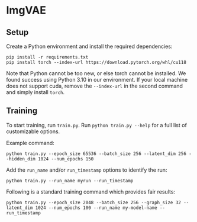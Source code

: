 # ImgVAE

## Setup

Create a Python environment and install the required dependencies:

```
pip install -r requirements.txt
pip install torch --index-url https://download.pytorch.org/whl/cu118
```

Note that Python cannot be too new, or else torch cannot be installed. We found success using Python 3.10 in our environment. If your local machine does not support cuda, remove the `--index-url` in the second command and simply install `torch`.

## Training

To start training, run `train.py`. Run `python train.py --help` for a full list of customizable options.

Example command:

```
python train.py --epoch_size 65536 --batch_size 256 --latent_dim 256 --hidden_dim 1024 --num_epochs 150
```

Add the `run_name` and/or `run_timestamp` options to identify the run:

```
python train.py --run_name myrun --run_timestamp
```

Following is a standard training command which provides fair results:

```
python train.py --epoch_size 2048 --batch_size 256 --graph_size 32 --latent_dim 1024 --num_epochs 100 --run_name my-model-name --run_timestamp
```